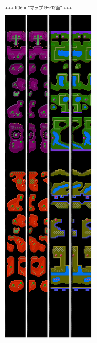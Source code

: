 +++
title = "マップ 9〜12面"
+++

![9面](ground-09.png) ![10面](ground-10.png) ![11面](ground-11.png) ![12面](ground-12.png)
